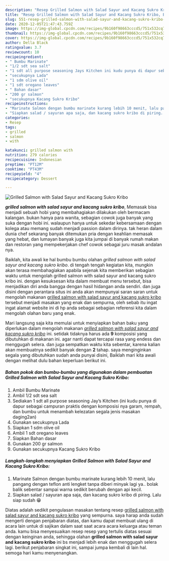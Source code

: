 ```yaml
---
description: "Resep Grilled Salmon with Salad Sayur and Kacang Sukro Kribo, Bisa Manjain Lidah"
title: "Resep Grilled Salmon with Salad Sayur and Kacang Sukro Kribo, Bisa Manjain Lidah"
slug: 551-resep-grilled-salmon-with-salad-sayur-and-kacang-sukro-kribo-bisa-manjain-lidah
date: 2020-12-05T21:47:43.759Z
image: https://img-global.cpcdn.com/recipes/9b160f98663cccd5/751x532cq70/grilled-salmon-with-salad-sayur-and-kacang-sukro-kribo-foto-resep-utama.jpg
thumbnail: https://img-global.cpcdn.com/recipes/9b160f98663cccd5/751x532cq70/grilled-salmon-with-salad-sayur-and-kacang-sukro-kribo-foto-resep-utama.jpg
cover: https://img-global.cpcdn.com/recipes/9b160f98663cccd5/751x532cq70/grilled-salmon-with-salad-sayur-and-kacang-sukro-kribo-foto-resep-utama.jpg
author: Della Black
ratingvalue: 3.7
reviewcount: 10
recipeingredient:
- " Bumbu Marinate"
- "1/2 sdt sea salt"
- "1 sdt all purpose seasoning Jays Kitchen ini kudu punya di dapur sebagai campuran praktis dengan komposisi nya garam rempah dan bumbu untuk menambah kelezatan segala jenis masakan daging2an"
- "secukupnya Lada"
- "1 sdm olive oil"
- "1 sdt oregano leaves"
- " Bahan dasar"
- "200 gr salmon"
- "secukupnya Kacang Sukro Kribo"
recipeinstructions:
- "Marinate Salmon dengan bumbu marinate kurang lebih 10 menit, lalu pangang dengan teflon anti lengket tanpa diberi minyak lagi ya.. bolak balik sebentar sampai warna sedikit berubah dengan api kecil."
- "Siapkan salad / sayuran apa saja, dan kacang sukro kribo di piring. Lalu siap sudah 😁"
categories:
- Resep
tags:
- grilled
- salmon
- with

katakunci: grilled salmon with 
nutrition: 279 calories
recipecuisine: Indonesian
preptime: "PT12M"
cooktime: "PT43M"
recipeyield: "4"
recipecategory: Dessert

---
```



![Grilled Salmon with Salad Sayur and Kacang Sukro Kribo](https://img-global.cpcdn.com/recipes/9b160f98663cccd5/751x532cq70/grilled-salmon-with-salad-sayur-and-kacang-sukro-kribo-foto-resep-utama.jpg)

<b><i>grilled salmon with salad sayur and kacang sukro kribo</i></b>, Memasak bisa menjadi sebuah hobi yang membahagiakan dilakukan oleh bermacam kalangan. bukan hanya para wanita, sebagian cowok juga banyak yang suka dengan hobi ini. walaupun hanya untuk sekedar kebersamaan dengan kolega atau memang sudah menjadi passion dalam dirinya. tak heran dalam dunia chef sekarang banyak ditemukan pria dengan keahlian memasak yang hebat, dan lumayan banyak juga kita jumpai di banyak rumah makan dan restoran yang mempekerjakan chef cowok sebagai juru masak andalan nya.

Baiklah, kita awali ke hal bumbu bumbu olahan <i>grilled salmon with salad sayur and kacang sukro kribo</i>. di tengah tengah kegiatan kita, mungkin akan terasa membahagiakan apabila sejenak kita memberikan sebagian waktu untuk mengolah grilled salmon with salad sayur and kacang sukro kribo ini. dengan kesuksesan kita dalam membuat menu tersebut, bisa menjadikan diri anda bangga dengan hasil hidangan anda sendiri. dan juga disini dengan perantara situs ini anda akan mempunyai saran saran untuk mengolah makanan <u>grilled salmon with salad sayur and kacang sukro kribo</u> tersebut menjadi masakan yang enak dan sempurna, oleh sebab itu ingat ingat alamat website ini di hp anda sebagai sebagian referensi kita dalam mengolah olahan baru yang enak.




Mari langsung saja kita memulai untuk menyiapkan bahan baku yang diperlukan dalam mengolah makanan <u><i>grilled salmon with salad sayur and kacang sukro kribo</i></u> ini. setidak tidaknya harus ada <b>9</b> komposisi yang dibutuhkan di makanan ini. agar nanti dapat tercapai rasa yang endess dan menggugah selera. dan juga sempatkan waktu kita sebentar, karena kalian akan membuatnya sedikit banyak dengan <b>2</b> tahap. saya menginginkan segala yang dibutuhkan sudah anda punyai disini, Baiklah mari kita awali dengan melihat dulu bahan keperluan berikut ini.

<!--inarticleads1-->

##### Bahan pokok dan bumbu-bumbu yang digunakan dalam pembuatan Grilled Salmon with Salad Sayur and Kacang Sukro Kribo:

1. Ambil  Bumbu Marinate
1. Ambil 1/2 sdt sea salt
1. Sediakan 1 sdt all purpose seasoning Jay’s Kitchen (ini kudu punya di dapur sebagai campuran praktis dengan komposisi nya garam, rempah, dan bumbu untuk menambah kelezatan segala jenis masakan daging2an)
1. Gunakan secukupnya Lada
1. Siapkan 1 sdm olive oil
1. Ambil 1 sdt oregano leaves
1. Siapkan  Bahan dasar
1. Gunakan 200 gr salmon
1. Gunakan secukupnya Kacang Sukro Kribo




<!--inarticleads2-->

##### Langkah-langkah menyiapkan Grilled Salmon with Salad Sayur and Kacang Sukro Kribo:

1. Marinate Salmon dengan bumbu marinate kurang lebih 10 menit, lalu pangang dengan teflon anti lengket tanpa diberi minyak lagi ya.. bolak balik sebentar sampai warna sedikit berubah dengan api kecil.
1. Siapkan salad / sayuran apa saja, dan kacang sukro kribo di piring. Lalu siap sudah 😁




Diatas adalah sedikit pengulasan masakan tentang resep <u>grilled salmon with salad sayur and kacang sukro kribo</u> yang sempurna. saya harap anda sudah mengerti dengan penjabaran diatas, dan kamu dapat membuat ulang di acara lain untuk di sajikan dalam saat saat acara acara keluarga atau teman anda. kamu bisa menyesuaikan resep resep yang tertulis diatas sesuai dengan keinginan anda, sehingga olahan <b>grilled salmon with salad sayur and kacang sukro kribo</b> ini bs menjadi lebih enak dan menggugah selera lagi. berikut penjabaran singkat ini, sampai jumpa kembali di lain hal. semoga hari kamu menyenangkan.
